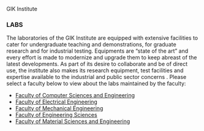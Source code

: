 GIK Institute
### LABS
The laboratories of the GIK Institute are equipped with extensive facilities to cater for undergraduate teaching and demonstrations, for graduate research and for industrial testing. Equipments are “state of the art” and every effort is made to modernize and upgrade them to keep abreast of the latest developments. As part of its desire to collaborate and be of direct use, the institute also makes its research equipment, test facilities and expertise available to the industrial and public sector concerns .
Please select a faculty below to view about the labs maintained by the faculty: 
  * [Faculty of Computer Sciences and Engineering](http://beta1.giki.edu.pk/fcs-labs-and-facilities/)
  * [Faculty of Electrical Engineering](http://beta1.giki.edu.pk/fee-labs-and-facilities/)
  * [Faculty of Mechanical Engineering](http://beta1.giki.edu.pk/fme-labs-and-facilities/)
  * [Faculty of Engineering Sciences](http://beta1.giki.edu.pk/fes-labs-and-facilities/)
  * [Faculty of Material Sciences and Engineering](http://beta1.giki.edu.pk/fmcs-labs-and-facilities/)


